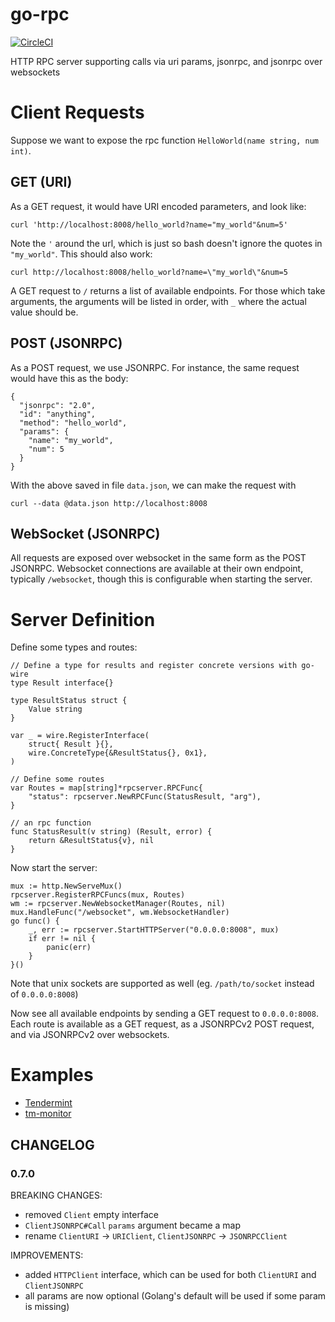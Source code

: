 # go-rpc

[![CircleCI](https://circleci.com/gh/tendermint/go-rpc.svg?style=svg)](https://circleci.com/gh/tendermint/go-rpc)

HTTP RPC server supporting calls via uri params, jsonrpc, and jsonrpc over websockets

# Client Requests

Suppose we want to expose the rpc function `HelloWorld(name string, num int)`.

## GET (URI)

As a GET request, it would have URI encoded parameters, and look like:

```
curl 'http://localhost:8008/hello_world?name="my_world"&num=5'
```

Note the `'` around the url, which is just so bash doesn't ignore the quotes in `"my_world"`.
This should also work:

```
curl http://localhost:8008/hello_world?name=\"my_world\"&num=5
```

A GET request to `/` returns a list of available endpoints.
For those which take arguments, the arguments will be listed in order, with `_` where the actual value should be.

## POST (JSONRPC)

As a POST request, we use JSONRPC. For instance, the same request would have this as the body:

```
{
  "jsonrpc": "2.0",
  "id": "anything",
  "method": "hello_world",
  "params": {
    "name": "my_world",
    "num": 5
  }
}
```

With the above saved in file `data.json`, we can make the request with

```
curl --data @data.json http://localhost:8008
```

## WebSocket (JSONRPC)

All requests are exposed over websocket in the same form as the POST JSONRPC.
Websocket connections are available at their own endpoint, typically `/websocket`,
though this is configurable when starting the server.

# Server Definition

Define some types and routes:

```
// Define a type for results and register concrete versions with go-wire
type Result interface{}

type ResultStatus struct {
	Value string
}

var _ = wire.RegisterInterface(
	struct{ Result }{},
	wire.ConcreteType{&ResultStatus{}, 0x1},
)

// Define some routes
var Routes = map[string]*rpcserver.RPCFunc{
	"status": rpcserver.NewRPCFunc(StatusResult, "arg"),
}

// an rpc function
func StatusResult(v string) (Result, error) {
	return &ResultStatus{v}, nil
}

```

Now start the server:

```
mux := http.NewServeMux()
rpcserver.RegisterRPCFuncs(mux, Routes)
wm := rpcserver.NewWebsocketManager(Routes, nil)
mux.HandleFunc("/websocket", wm.WebsocketHandler)
go func() {
	_, err := rpcserver.StartHTTPServer("0.0.0.0:8008", mux)
	if err != nil {
		panic(err)
	}
}()

```

Note that unix sockets are supported as well (eg. `/path/to/socket` instead of `0.0.0.0:8008`)

Now see all available endpoints by sending a GET request to `0.0.0.0:8008`.
Each route is available as a GET request, as a JSONRPCv2 POST request, and via JSONRPCv2 over websockets.


# Examples

* [Tendermint](https://github.com/tendermint/tendermint/blob/master/rpc/core/routes.go)
* [tm-monitor](https://github.com/tendermint/tools/blob/master/tm-monitor/rpc.go)

## CHANGELOG

### 0.7.0

BREAKING CHANGES:

- removed `Client` empty interface
- `ClientJSONRPC#Call` `params` argument became a map
- rename `ClientURI` -> `URIClient`, `ClientJSONRPC` -> `JSONRPCClient`

IMPROVEMENTS:

- added `HTTPClient` interface, which can be used for both `ClientURI`
and `ClientJSONRPC`
- all params are now optional (Golang's default will be used if some param is missing)
